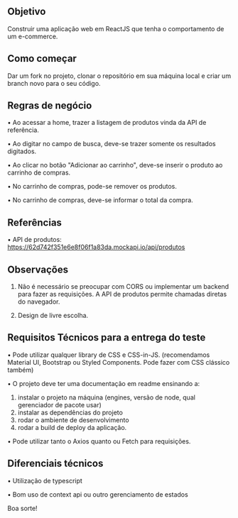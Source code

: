
## Objetivo
Construir uma aplicação web em ReactJS que tenha o comportamento de um e-commerce.

## Como começar
Dar um fork no projeto, clonar o repositório em sua máquina local e criar um branch novo para o seu código.


## Regras de negócio
•	Ao acessar a home, trazer a listagem de produtos vinda da API de referência.  

•	Ao digitar no campo de busca, deve-se trazer somente os resultados digitados.  

•	Ao clicar no botão "Adicionar ao carrinho", deve-se inserir o produto ao carrinho de compras.  

•	No carrinho de compras, pode-se remover os produtos.  

•	No carrinho de compras, deve-se informar o total da compra.


## Referências
•	API de produtos: https://62d742f351e6e8f06f1a83da.mockapi.io/api/produtos


## Observações
1. Não é necessário se preocupar com CORS ou implementar um backend para fazer as requisições. A API de produtos permite chamadas diretas do navegador.

2. Design de livre escolha.


## Requisitos Técnicos para a entrega do teste

•	Pode utilizar qualquer library de CSS e CSS-in-JS. (recomendamos Material UI, Bootstrap ou Styled Components. Pode fazer com CSS clássico também)

•	O projeto deve ter uma documentação em readme ensinando a: 
1. instalar o projeto na máquina (engines, versão de node, qual gerenciador de pacote usar)
2. instalar as dependências do projeto
3. rodar o ambiente de desenvolvimento
4. rodar a build de deploy da aplicação.

•	Pode utilizar tanto o Axios quanto ou Fetch para requisições.

## Diferenciais técnicos

•	Utilização de typescript

•	Bom uso de context api ou outro gerenciamento de estados

Boa sorte!

